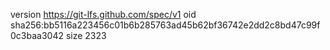 version https://git-lfs.github.com/spec/v1
oid sha256:bb5116a223456c01b6b285763ad45b62bf36742e2dd2c8bd47c99f0c3baa3042
size 2323
